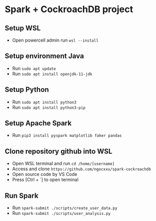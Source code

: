 # Spark + CockroachDB project

## Setup WSL

- Open powercell admin run `wsl --install`

## Setup environment Java

- Run `sudo apt update`
- Run `sudo apt install openjdk-11-jdk`

## Setup Python

- Run `sudo apt install python3`
- Run `sudo apt install python3-pip`

## Setup Apache Spark

- Run `pip3 install pyspark matplotlib faker pandas`

## Clone repository github into WSL

- Open WSL terminal and run `cd /home/[username]`
- Access and clone `https://github.com/ngocxxu/spark-cockroachdb`
- Open source code by VS Code
- Press [Ctrl + `] to open terminal

## Run Spark

- Run `spark-submit ./scripts/create_user_data.py`
- Run `spark-submit ./scripts/user_analysis.py`
